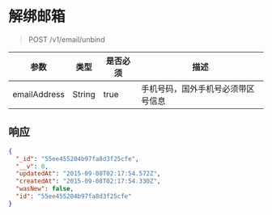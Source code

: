 # 解绑邮箱

> POST /v1/email/unbind

| 参数            | 类型               | 是否必须  | 描述  |
| -------------- | ------------------ | -------- | ------------ |
| emailAddress    | String             | true     | 手机号码，国外手机号必须带区号信息 |

## 响应

```json
{
  "_id": "55ee455204b97fa8d3f25cfe",
  "__v": 0,
  "updatedAt": "2015-09-08T02:17:54.572Z",
  "createdAt": "2015-09-08T02:17:54.330Z",
  "wasNew": false,
  "id": "55ee455204b97fa8d3f25cfe"
}
```
